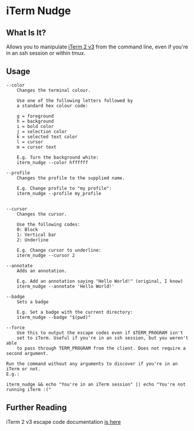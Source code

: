 # iTerm Nudge
## What Is It?
Allows you to manipulate [iTerm 2 v3](https://www.iterm2.com) from the command line, even if you're in an ssh session or within tmux.

## Usage
	--color
		Changes the terminal colour.

		Use one of the following letters followed by
		a standard hex colour code:

		g = foreground
		h = background
		i = bold color
		j = selection color
		k = selected text color
		l = cursor
		m = cursor text

		E.g. Turn the background white:
		iterm_nudge --color hffffff

	--profile
		Changes the profile to the supplied name.

		E.g. Change profile to "my profile":
		iterm_nudge --profile my_profile


	--cursor
		Changes the cursor.

		Use the following codes:
		0: Block
		1: Vertical bar
		2: Underline

		E.g. Change cursor to underline:
		iterm_nudge --cursor 2

	--annotate
		Adds an annotation.

		E.g. Add an annotation saying "Hello World!" (original, I know)
		iterm_nudge --annotate 'Hello World!'

	--badge
		Sets a badge

		E.g. Set a badge with the current directory:
		iterm_nudge --badge "$(pwd)"

	--force
		Use this to output the escape codes even if $TERM_PROGRAM isn't
		set to iTerm. Useful if you're in an ssh session, but you weren't able
		to pass through TERM_PROGRAM from the client. Does not require a second argument.

	Run the command without any arguments to discover if you're in an iTerm or not.
	E.g.:

	iterm_nudge && echo "You're in an iTerm session" || echo "You're not running iTerm :("

## Further Reading
iTerm 2 v3 escape code documentation [is here](https://www.iterm2.com/documentation-escape-codes.html)
